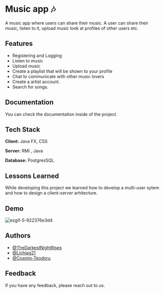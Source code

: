 
# Music app 🎶

A music app where users can share their music. 
A user can share their music, listen to it, upload music
look at profiles of other users etc.

## Features

- Registering and Logging 
- Listen to music
- Upload music 
- Create a playlist that will be shown to your profile
- Chat to communicate with other music lovers
- Create a artist account.
- Search for songs.


## Documentation

You can check the documentation inside of the project.


## Tech Stack

**Client:** Java FX, CSS

**Server:** RMI , Java 

**Database:** PostgresSQL


## Lessons Learned

While developing this project we learned how to develop a 
multi-user sytem and how to design a client-server arhitecture.

## Demo


![ezgif-5-922376e3d4](https://user-images.githubusercontent.com/91905169/194728262-eb281248-bf61-47a7-93d7-e347ab90f90b.gif)




## Authors

- [@TheDarkestNightRises](https://github.com/TheDarkestNightRises/)
- [@Lichiag21](https://github.com/Lichiag21/)
- [@Cosmin-Teodoru](https://github.com/Cosmin-Teodoru/)


## Feedback

If you have any feedback, please reach out to us.

